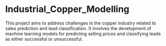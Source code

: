 # Industrial_Copper_Modelling
This project aims to address challenges in the copper industry related to sales prediction and lead classification. It involves the development of machine learning models for predicting selling prices and classifying leads as either successful or unsuccessful.
